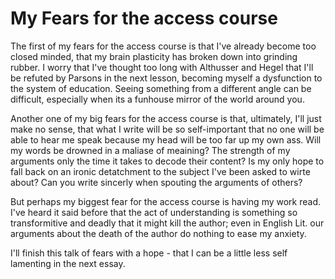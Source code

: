 # My Fears for the access course

The first of my fears for the access course is that I've already become too closed minded, that my brain plasticity has broken down into grinding rubber.
I worry that I've thought too long with Althusser and Hegel that I'll be refuted by Parsons in the next lesson, becoming myself a dysfunction to the system of education.
Seeing something from a different angle can be difficult, especially when its a funhouse mirror of the world around you.

Another one of my big fears for the access course is that, ultimately, I'll just make no sense, that what I write will be so self-important that no one will be able to hear me speak because my head will be too far up my own ass.
Will my words be drowned in a maliase of meaining?
The strength of my arguments only the time it takes to decode their content?
Is my only hope to fall back on an ironic detatchment to the subject I've been asked to wirte about?
Can you write sincerly when spouting the arguments of others?

But perhaps my biggest fear for the access course is having my work read.
I've heard it said before that the act of understanding is something so transformitive and deadly that it might kill the author;
 even in English Lit. our arguments about the death of the author do nothing to ease my anxiety.

I'll finish this talk of fears with a hope - that I can be a little less self lamenting in the next essay.
